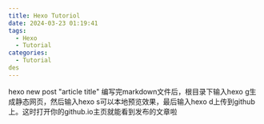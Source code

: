 ```yaml
---
title: Hexo Tutoriol
date: 2024-03-23 01:19:41
tags:
  - Hexo
  - Tutorial
categories:
  - Tutorial
des
---
```


hexo new post "article title"
编写完markdown文件后，根目录下输入hexo g生成静态网页，然后输入hexo s可以本地预览效果，最后输入hexo d上传到github上。这时打开你的github.io主页就能看到发布的文章啦   